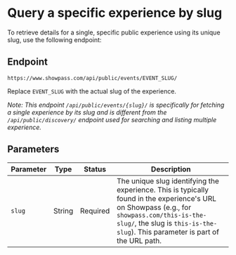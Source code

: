 # Query a specific experience by slug

To retrieve details for a single, specific public experience using its unique slug, use the following endpoint:

## Endpoint

`https://www.showpass.com/api/public/events/EVENT_SLUG/`

Replace `EVENT_SLUG` with the actual slug of the experience.

_Note: This endpoint `/api/public/events/{slug}/` is specifically for fetching a single experience by its slug and is different from the `/api/public/discovery/` endpoint used for searching and listing multiple experience._

## Parameters

| Parameter | Type   | Status   | Description                                                                                                                                                                                                                   |
| --------- | ------ | -------- | ----------------------------------------------------------------------------------------------------------------------------------------------------------------------------------------------------------------------------- |
| `slug`    | String | Required | The unique slug identifying the experience. This is typically found in the experience's URL on Showpass (e.g., for `showpass.com/this-is-the-slug/`, the slug is `this-is-the-slug`). This parameter is part of the URL path. |
